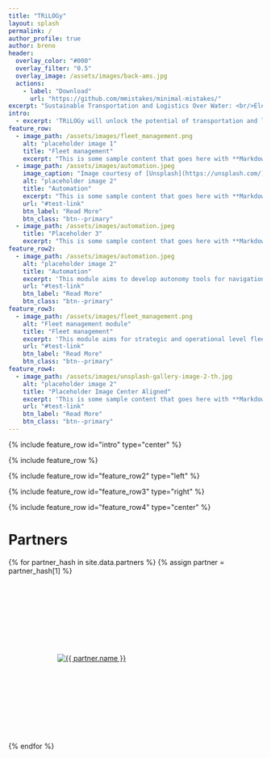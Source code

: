 ```yaml
---
title: "TRiLOGy"
layout: splash
permalink: /
author_profile: true
author: breno
header:
  overlay_color: "#000"
  overlay_filter: "0.5"
  overlay_image: /assets/images/back-ams.jpg
  actions:
    - label: "Download"
      url: "https://github.com/mmistakes/minimal-mistakes/"
excerpt: "Sustainable Transportation and Logistics Over Water: <br/>Electrification, Automation, and Optimization"
intro: 
  - excerpt: 'TRiLOGy will unlock the potential of transportation and logistics in urban waterways with electric and autonomous vessels by enabling safer, more sustainable and efficient operations.'
feature_row:
  - image_path: /assets/images/fleet_management.png
    alt: "placeholder image 1"
    title: "Fleet management"
    excerpt: "This is some sample content that goes here with **Markdown** formatting."
  - image_path: /assets/images/automation.jpeg
    image_caption: "Image courtesy of [Unsplash](https://unsplash.com/)"
    alt: "placeholder image 2"
    title: "Automation"
    excerpt: "This is some sample content that goes here with **Markdown** formatting."
    url: "#test-link"
    btn_label: "Read More"
    btn_class: "btn--primary"
  - image_path: /assets/images/automation.jpeg
    title: "Placeholder 3"
    excerpt: "This is some sample content that goes here with **Markdown** formatting."
feature_row2:
  - image_path: /assets/images/automation.jpeg
    alt: "placeholder image 2"
    title: "Automation"
    excerpt: 'This module aims to develop autonomy tools for navigation in inland waterways, among other manned and unmanned vessels. The main challenges to ensure safe and efficient navigation of autonomous vessels in urban waters is that of generating safe trajectories that (i) take into account the goals expressed by the high-level integrated strategy, (ii) take into account the complex dynamics of the vessel and (iii) coordinate with other traffic participants.'
    url: "#test-link"
    btn_label: "Read More"
    btn_class: "btn--primary"
feature_row3:
  - image_path: /assets/images/fleet_management.png
    alt: "Fleet management module"
    title: "Fleet management"
    excerpt: 'This module aims for strategic and operational level fleet management methodologies. These two levels need to interact: operational level needs to use the long-term decisions from the strategic level as an input and strategic level needs time and cost estimations from the operational level to represent the share of water transportation among other modes.'
    url: "#test-link"
    btn_label: "Read More"
    btn_class: "btn--primary"
feature_row4:
  - image_path: /assets/images/unsplash-gallery-image-2-th.jpg
    alt: "placeholder image 2"
    title: "Placeholder Image Center Aligned"
    excerpt: 'This is some sample content that goes here with **Markdown** formatting. Centered with `type="center"`'
    url: "#test-link"
    btn_label: "Read More"
    btn_class: "btn--primary"
---
```


{% include feature_row id="intro" type="center" %}

{% include feature_row %}

{% include feature_row id="feature_row2" type="left" %}

{% include feature_row id="feature_row3" type="right" %}

{% include feature_row id="feature_row4" type="center" %}

# Partners

<div class="grid__wrapper" itemscope itemtype="http://schema.org/Organization">
    {% for partner_hash in site.data.partners %}
    {% assign partner = partner_hash[1] %}
    <div class="grid__item">
        <a style="padding:10px; margin:5px; justify-content: center; align-items: center; display: flex; vertical-align: middle; width:300px; height: 300px;" itemprop="url" href="{{ partner.url }}">   
            <img style="" itemprop="logo" src="{{ partner.logo }}" alt="{{ partner.name }}">
        </a>
    </div>
    {% endfor %}
</div>
